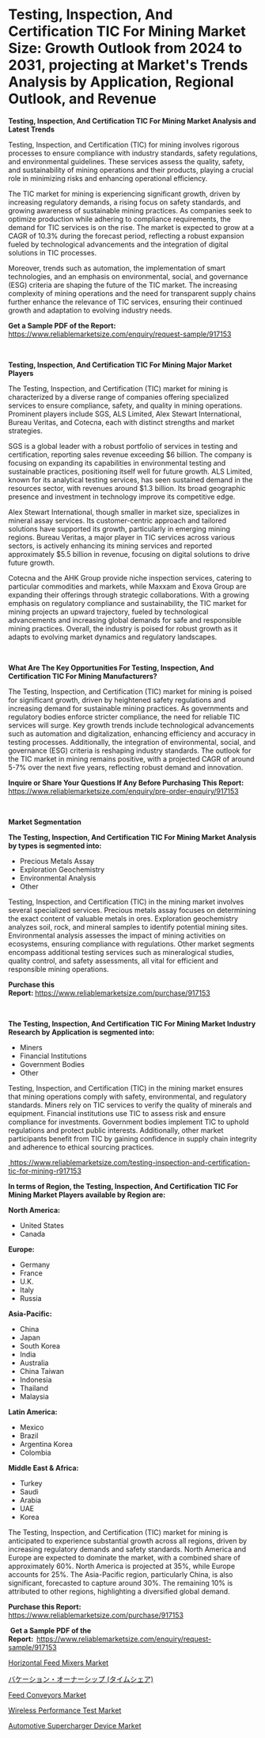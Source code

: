 <p><h1>Testing, Inspection, And Certification TIC For Mining Market Size: Growth Outlook from 2024 to 2031, projecting at Market's Trends Analysis by Application, Regional Outlook, and Revenue</h1></p><p><strong>Testing, Inspection, And Certification TIC For Mining Market Analysis and Latest Trends</strong></p>
<p><p>Testing, Inspection, and Certification (TIC) for mining involves rigorous processes to ensure compliance with industry standards, safety regulations, and environmental guidelines. These services assess the quality, safety, and sustainability of mining operations and their products, playing a crucial role in minimizing risks and enhancing operational efficiency.</p><p>The TIC market for mining is experiencing significant growth, driven by increasing regulatory demands, a rising focus on safety standards, and growing awareness of sustainable mining practices. As companies seek to optimize production while adhering to compliance requirements, the demand for TIC services is on the rise. The market is expected to grow at a CAGR of 10.3% during the forecast period, reflecting a robust expansion fueled by technological advancements and the integration of digital solutions in TIC processes.</p><p>Moreover, trends such as automation, the implementation of smart technologies, and an emphasis on environmental, social, and governance (ESG) criteria are shaping the future of the TIC market. The increasing complexity of mining operations and the need for transparent supply chains further enhance the relevance of TIC services, ensuring their continued growth and adaptation to evolving industry needs.</p></p>
<p><strong>Get a Sample PDF of the Report:&nbsp;</strong> <a href="https://www.reliablemarketsize.com/enquiry/request-sample/917153">https://www.reliablemarketsize.com/enquiry/request-sample/917153</a></p>
<p>&nbsp;</p>
<p><strong>Testing, Inspection, And Certification TIC For Mining Major Market Players</strong></p>
<p><p>The Testing, Inspection, and Certification (TIC) market for mining is characterized by a diverse range of companies offering specialized services to ensure compliance, safety, and quality in mining operations. Prominent players include SGS, ALS Limited, Alex Stewart International, Bureau Veritas, and Cotecna, each with distinct strengths and market strategies.</p><p>SGS is a global leader with a robust portfolio of services in testing and certification, reporting sales revenue exceeding $6 billion. The company is focusing on expanding its capabilities in environmental testing and sustainable practices, positioning itself well for future growth. ALS Limited, known for its analytical testing services, has seen sustained demand in the resources sector, with revenues around $1.3 billion. Its broad geographic presence and investment in technology improve its competitive edge.</p><p>Alex Stewart International, though smaller in market size, specializes in mineral assay services. Its customer-centric approach and tailored solutions have supported its growth, particularly in emerging mining regions. Bureau Veritas, a major player in TIC services across various sectors, is actively enhancing its mining services and reported approximately $5.5 billion in revenue, focusing on digital solutions to drive future growth.</p><p>Cotecna and the AHK Group provide niche inspection services, catering to particular commodities and markets, while Maxxam and Exova Group are expanding their offerings through strategic collaborations. With a growing emphasis on regulatory compliance and sustainability, the TIC market for mining projects an upward trajectory, fueled by technological advancements and increasing global demands for safe and responsible mining practices. Overall, the industry is poised for robust growth as it adapts to evolving market dynamics and regulatory landscapes.</p></p>
<p>&nbsp;</p>
<p><strong>What Are The Key Opportunities For Testing, Inspection, And Certification TIC For Mining Manufacturers?</strong></p>
<p><p>The Testing, Inspection, and Certification (TIC) market for mining is poised for significant growth, driven by heightened safety regulations and increasing demand for sustainable mining practices. As governments and regulatory bodies enforce stricter compliance, the need for reliable TIC services will surge. Key growth trends include technological advancements such as automation and digitalization, enhancing efficiency and accuracy in testing processes. Additionally, the integration of environmental, social, and governance (ESG) criteria is reshaping industry standards. The outlook for the TIC market in mining remains positive, with a projected CAGR of around 5-7% over the next five years, reflecting robust demand and innovation.</p></p>
<p><strong>Inquire or Share Your Questions If Any Before Purchasing This Report:</strong> <a href="https://www.reliablemarketsize.com/enquiry/pre-order-enquiry/917153">https://www.reliablemarketsize.com/enquiry/pre-order-enquiry/917153</a></p>
<p>&nbsp;</p>
<p><strong>Market Segmentation</strong></p>
<p><strong>The Testing, Inspection, And Certification TIC For Mining Market Analysis by types is segmented into:</strong></p>
<p><ul><li>Precious Metals Assay</li><li>Exploration Geochemistry</li><li>Environmental Analysis</li><li>Other</li></ul></p>
<p><p>Testing, Inspection, and Certification (TIC) in the mining market involves several specialized services. Precious metals assay focuses on determining the exact content of valuable metals in ores. Exploration geochemistry analyzes soil, rock, and mineral samples to identify potential mining sites. Environmental analysis assesses the impact of mining activities on ecosystems, ensuring compliance with regulations. Other market segments encompass additional testing services such as mineralogical studies, quality control, and safety assessments, all vital for efficient and responsible mining operations.</p></p>
<p><strong>Purchase this Report:&nbsp;</strong><a href="https://www.reliablemarketsize.com/purchase/917153">https://www.reliablemarketsize.com/purchase/917153</a></p>
<p>&nbsp;</p>
<p><strong>The Testing, Inspection, And Certification TIC For Mining Market Industry Research by Application is segmented into:</strong></p>
<p><ul><li>Miners</li><li>Financial Institutions</li><li>Government Bodies</li><li>Other</li></ul></p>
<p><p>Testing, Inspection, and Certification (TIC) in the mining market ensures that mining operations comply with safety, environmental, and regulatory standards. Miners rely on TIC services to verify the quality of minerals and equipment. Financial institutions use TIC to assess risk and ensure compliance for investments. Government bodies implement TIC to uphold regulations and protect public interests. Additionally, other market participants benefit from TIC by gaining confidence in supply chain integrity and adherence to ethical sourcing practices.</p></p>
<p><a href="https://www.reliablemarketsize.com/testing-inspection-and-certification-tic-for-mining-r917153">&nbsp;https://www.reliablemarketsize.com/testing-inspection-and-certification-tic-for-mining-r917153</a></p>
<p><strong>In terms of Region, the Testing, Inspection, And Certification TIC For Mining Market Players available by Region are:</strong></p>
<p>
    <p> <strong> North America: </strong>
        <ul>
            <li>United States</li>
            <li>Canada</li>
        </ul>
        </p> 
    <p> <strong> Europe: </strong>
        <ul>
            <li>Germany</li>
            <li>France</li>
            <li>U.K.</li>
            <li>Italy</li>
            <li>Russia</li>
        </ul>
        </p> 
    <p> <strong> Asia-Pacific: </strong>
        <ul>
            <li>China</li>
            <li>Japan</li>
            <li>South Korea</li>
            <li>India</li>
            <li>Australia</li>
            <li>China Taiwan</li>
            <li>Indonesia</li>
            <li>Thailand</li>
            <li>Malaysia</li>
        </ul>
        </p> 
    <p> <strong> Latin America: </strong>
        <ul>
            <li>Mexico</li>
            <li>Brazil</li>
            <li>Argentina Korea</li>
            <li>Colombia</li>
        </ul>
        </p> 
    <p> <strong> Middle East & Africa: </strong>
        <ul>
            <li>Turkey</li>
            <li>Saudi</li>
            <li>Arabia</li>
            <li>UAE</li>
            <li>Korea</li>
        </ul>
    </p>
    </p>
<p><p>The Testing, Inspection, and Certification (TIC) market for mining is anticipated to experience substantial growth across all regions, driven by increasing regulatory demands and safety standards. North America and Europe are expected to dominate the market, with a combined share of approximately 60%. North America is projected at 35%, while Europe accounts for 25%. The Asia-Pacific region, particularly China, is also significant, forecasted to capture around 30%. The remaining 10% is attributed to other regions, highlighting a diversified global demand.</p></p>
<p><strong>Purchase this Report: </strong><a href="https://www.reliablemarketsize.com/purchase/917153">https://www.reliablemarketsize.com/purchase/917153</a></p>
<p>&nbsp;<strong>Get a Sample PDF of the Report:&nbsp;&nbsp;</strong><a href="https://www.reliablemarketsize.com/enquiry/request-sample/917153">https://www.reliablemarketsize.com/enquiry/request-sample/917153</a></p>
<p><strong></strong></p>
<p><p><a href="https://www.linkedin.com/pulse/horizontal-feed-mixers-market-size-growing-cagr-11-report-04yof?trackingId=zwuCrmz7RJ2JnMYgzG%2FozQ%3D%3D">Horizontal Feed Mixers Market</a></p><p><a href="https://medium.com/@dannyharber2023/vacation-ownership-timeshare-market-%E3%81%AF-%E3%82%B3%E3%82%B9%E3%83%88%E7%AE%A1%E7%90%86%E3%81%A8%E5%8A%B9%E7%8E%87%E5%90%91%E4%B8%8A%E3%82%92%E5%84%AA%E5%85%88%E3%81%97%E3%81%BE%E3%81%99-%E3%81%95%E3%82%89%E3%81%AB-%E5%A0%B1%E5%91%8A%E6%9B%B8%E3%81%AF%E5%B8%82%E5%A0%B4%E3%81%AE%E9%9C%80%E8%A6%81%E9%9D%A2%E3%81%A8%E4%BE%9B%E7%B5%A6%E9%9D%A2%E3%81%AE%E4%B8%A1%E6%96%B9%E3%82%92%E3%82%AB%E3%83%90%E3%83%BC%E3%81%97%E3%81%A6%E3%81%84%E3%81%BE%E3%81%99-vacation-933cf0dc79e1">バケーション・オーナーシップ (タイムシェア)</a></p><p><a href="https://www.linkedin.com/pulse/how-feed-conveyors-market-changing-from-2024-2031-riveting-research-im5vf?trackingId=nNaRqyTST9yFUzpxfsSWZQ%3D%3D">Feed Conveyors Market</a></p><p><a href="https://medium.com/@boboko938_76821/the-global-wireless-performance-test-market-is-a-dynamic-and-growing-industry-023bb5634031">Wireless Performance Test Market</a></p><p><a href="https://issuu.com/reportprime-2/docs/automotive-supercharger-device-mark_957db4dec2c907">Automotive Supercharger Device Market</a></p></p>